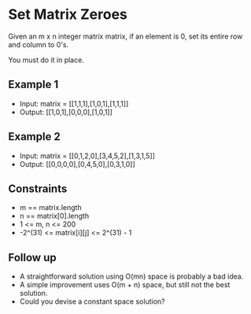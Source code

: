# Set Matrix Zeroes

Given an m x n integer matrix matrix, if an element is 0, set its entire row and column to 0's.

You must do it in place.

## Example 1

- Input: matrix = [[1,1,1],[1,0,1],[1,1,1]]
- Output: [[1,0,1],[0,0,0],[1,0,1]]

## Example 2

- Input: matrix = [[0,1,2,0],[3,4,5,2],[1,3,1,5]]
- Output: [[0,0,0,0],[0,4,5,0],[0,3,1,0]]

## Constraints

- m == matrix.length
- n == matrix[0].length
- 1 <= m, n <= 200
- -2^(31) <= matrix[i][j] <= 2^(31) - 1

## Follow up

- A straightforward solution using O(mn) space is probably a bad idea.
- A simple improvement uses O(m + n) space, but still not the best solution.
- Could you devise a constant space solution?
